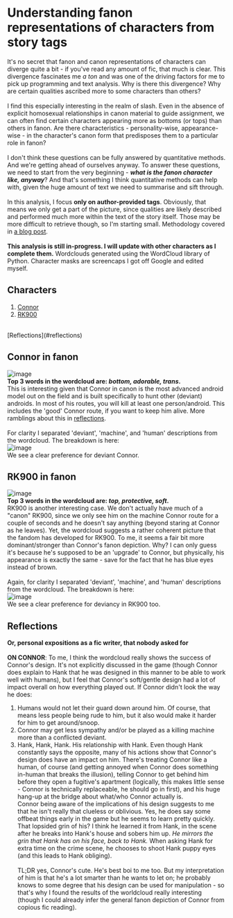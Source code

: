# Understanding fanon representations of characters from story tags
It's no secret that fanon and canon representations of characters can diverge quite a bit - if you've read any amount of fic, that much is clear. This divergence fascinates me <i>a ton</i> and was one of the driving factors for me to pick up programming and text analysis. Why is there this divergence? Why are certain qualities ascribed more to some characters than others? 
<br><br>
I find this especially interesting in the realm of slash. Even in the absence of explicit homosexual relationships in canon material to guide assignment, we can often find certain characters appearing more as bottoms (or tops) than others in fanon. Are there characteristics - personality-wise, appearance-wise - in the character's canon form that predisposes them to a particular role in fanon?
<br><br>
I don't think these questions can be fully answered by quantitative methods. And we're getting ahead of ourselves anyway. To answer these questions, we need to start from the very beginning - <i><b>what is the fanon character like, anyway</b></i>? And that's something I think quantitative methods can help with, given the huge amount of text we need to summarise and sift through. <br>
<br>
In this analysis, I focus <b>only on author-provided tags</b>. Obviously, that means we only get a part of the picture, since qualities are likely described and performed much more within the text of the story itself. Those may be more difficult to retrieve though, so I'm starting small. Methodology covered in [a blog post](https://program-800.tumblr.com/post/190178483501/exploring-dbh-fics-part-8).
<br><br>
<b>This analysis is still in-progress. I will update with other characters as I complete them.</b> Wordclouds generated using the WordCloud library of Python. Character masks are screencaps I got off Google and edited myself.

## Characters
1) [Connor](#connor-in-fanon)<br>
2) [RK900](#rk900-in-fanon)<br>
<br>
[Reflections](#reflections)<br>

## Connor in fanon
![image](/visuals/08_charatags/connor_wc.png)<br>
<b>Top 3 words in the wordcloud are: <i>bottom, adorable, trans</i>.</b> <br>
This is interesting given that Connor in canon is the most advanced android model out on the field and is built specifically to hunt other (deviant) androids. In most of his routes, you will kill at least one person/android. This includes the 'good' Connor route, if you want to keep him alive. More ramblings about this in [reflections](#reflections).
<br><br>
For clarity I separated 'deviant', 'machine', and 'human' descriptions from the wordcloud. The breakdown is here: <br>
![image](/visuals/08_charatags/connor_is.jpg) <br>
We see a clear preference for deviant Connor.

## RK900 in fanon
![image](/visuals/08_charatags/nines_wc.png)<br>
<b>Top 3 words in the wordcloud are: <i>top, protective, soft</i>.</b> <br>
RK900 is another interesting case. We don't actually have much of a "canon" RK900, since we only see him on the machine Connor route for a couple of seconds and he doesn't say anything (beyond staring at Connor as he leaves). Yet, the wordcloud suggests a rather coherent picture that the fandom has developed for RK900. To me, it seems a fair bit more dominant/stronger than Connor's fanon depiction. Why? I can only guess it's because he's supposed to be an 'upgrade' to Connor, but physically, his appearance is exactly the same - save for the fact that he has blue eyes instead of brown.
<br><br>
Again, for clarity I separated 'deviant', 'machine', and 'human' descriptions from the wordcloud. The breakdown is here: <br>
![image](/visuals/08_charatags/nines_is.jpg) <br>
We see a clear preference for deviancy in RK900 too.

## Reflections
<b> Or, personal expositions as a fic writer, that nobody asked for</b><br><br>
<b>ON CONNOR</b>: To me, I think the wordcloud really shows the success of Connor's design. It's not explicitly discussed in the game (though Connor does explain to Hank that he was designed in this manner to be able to work well with humans), but I feel that Connor's soft/gentle design had a lot of impact overall on how everything played out. If Connor didn't look the way he does:<br>
1) Humans would not let their guard down around him. Of course, that means less people being rude to him, but it also would make it harder for him to get around/snoop.<br>
2) Connor may get less sympathy and/or be played as a killing machine more than a conflicted deviant. <br>
3) Hank, Hank, Hank. His relationship with Hank. Even though Hank constantly says the opposite, many of his actions show that Connor's design does have an impact on him. There's treating Connor like a human, of course (and getting annoyed when Connor does something in-human that breaks the illusion), telling Connor to get behind him before they open a fugitive's apartment (logically, this makes little sense - Connor is technically replaceable, he should go in first), and his huge hang-up at the bridge about what/who Connor actually is. <br>
Connor being aware of the implications of his design suggests to me that he isn't really that clueless or oblivious. Yes, he does say some offbeat things early in the game but he seems to learn pretty quickly. That lopsided grin of his? I think he learned it from Hank, in the scene after he breaks into Hank's house and sobers him up. <i>He mirrors the grin that Hank has on his face, back to Hank.</i> When asking Hank for extra time on the crime scene, he chooses to shoot Hank puppy eyes (and this leads to Hank obliging).<br><br>
TL;DR yes, Connor's cute. He's best boi to me too. But my interpretation of him is that he's a lot smarter than he wants to let on; he probably knows to some degree that his design can be used for manipulation - so that's why I found the results of the worldcloud really interesting (though I could already infer the general fanon depiction of Connor from copious fic reading).
